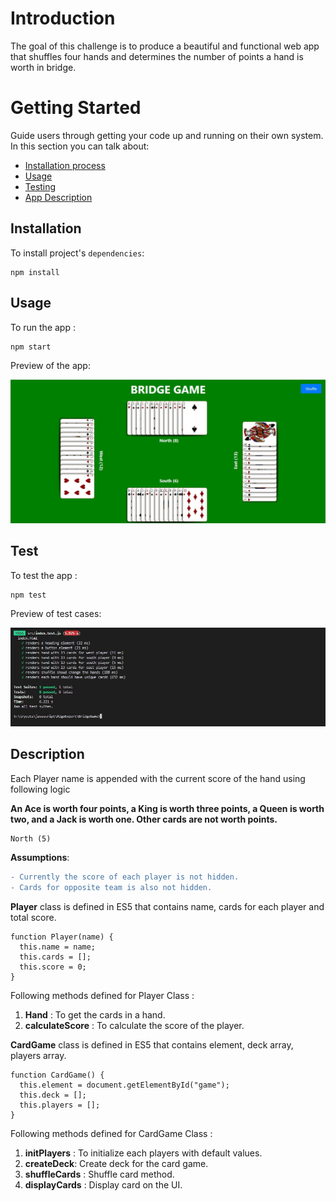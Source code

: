 # Introduction

The goal of this challenge is to produce a beautiful and functional web app that shuffles four hands and determines the number of points a hand is worth in bridge.

# Getting Started

Guide users through getting your code up and running on their own system. In this section you can talk about:

- [Installation process](#installation)
- [Usage](#usage)
- [Testing](#test)
- [App Description](#description)

## Installation

To install project's `dependencies`:

```
npm install
```

## Usage

To run the app :

```
npm start
```

Preview of the app:

![alt text](https://github.com/ajay3009/javascript/blob/main/src/images/Game_Snapshot.JPG)

## Test

To test the app :

```
npm test
```

Preview of test cases:

![alt text](https://github.com/ajay3009/javascript/blob/main/src/images/testing_snapshot.JPG)

## Description

Each Player name is appended with the current score of the hand using following logic

**An Ace is worth four points, a King is worth three points, a Queen is worth two, and a Jack is worth one. Other cards are not worth points.**

```
North (5)
```

**Assumptions**:

```diff
- Currently the score of each player is not hidden.
- Cards for opposite team is also not hidden.
```

**Player** class is defined in ES5 that contains name, cards for each player and total score.

```
function Player(name) {
  this.name = name;
  this.cards = [];
  this.score = 0;
}

```

Following methods defined for Player Class :

1. **Hand** : To get the cards in a hand.
2. **calculateScore** : To calculate the score of the player.

**CardGame** class is defined in ES5 that contains element, deck array, players array.

```
function CardGame() {
  this.element = document.getElementById("game");
  this.deck = [];
  this.players = [];
}
```

Following methods defined for CardGame Class :

1. **initPlayers** : To initialize each players with default values.
2. **createDeck**: Create deck for the card game.
3. **shuffleCards** : Shuffle card method.
4. **displayCards** : Display card on the UI.
